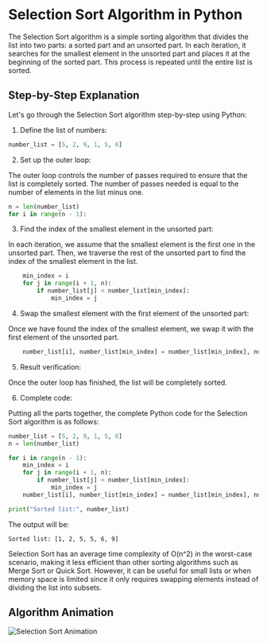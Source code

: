 # Selection Sort Algorithm in Python

The Selection Sort algorithm is a simple sorting algorithm that divides the list into two parts: a sorted part and an unsorted part. In each iteration, it searches for the smallest element in the unsorted part and places it at the beginning of the sorted part. This process is repeated until the entire list is sorted.

## Step-by-Step Explanation

Let's go through the Selection Sort algorithm step-by-step using Python:

1. Define the list of numbers:

```python
number_list = [5, 2, 9, 1, 5, 6]
```

2. Set up the outer loop:

The outer loop controls the number of passes required to ensure that the list is completely sorted. The number of passes needed is equal to the number of elements in the list minus one.

```python
n = len(number_list)
for i in range(n - 1):
```

3. Find the index of the smallest element in the unsorted part:

In each iteration, we assume that the smallest element is the first one in the unsorted part. Then, we traverse the rest of the unsorted part to find the index of the smallest element in the list.

```python
    min_index = i
    for j in range(i + 1, n):
        if number_list[j] < number_list[min_index]:
            min_index = j
```

4. Swap the smallest element with the first element of the unsorted part:

Once we have found the index of the smallest element, we swap it with the first element of the unsorted part.

```python
    number_list[i], number_list[min_index] = number_list[min_index], number_list[i]
```

5. Result verification:

Once the outer loop has finished, the list will be completely sorted.

6. Complete code:

Putting all the parts together, the complete Python code for the Selection Sort algorithm is as follows:

```python
number_list = [5, 2, 9, 1, 5, 6]
n = len(number_list)

for i in range(n - 1):
    min_index = i
    for j in range(i + 1, n):
        if number_list[j] < number_list[min_index]:
            min_index = j
    number_list[i], number_list[min_index] = number_list[min_index], number_list[i]

print("Sorted list:", number_list)
```

The output will be:

```
Sorted list: [1, 2, 5, 5, 6, 9]
```

Selection Sort has an average time complexity of O(n^2) in the worst-case scenario, making it less efficient than other sorting algorithms such as Merge Sort or Quick Sort. However, it can be useful for small lists or when memory space is limited since it only requires swapping elements instead of dividing the list into subsets.

## Algorithm Animation

![Selection Sort Animation](https://upload.wikimedia.org/wikipedia/commons/9/94/Selection-Sort-Animation.gif)

